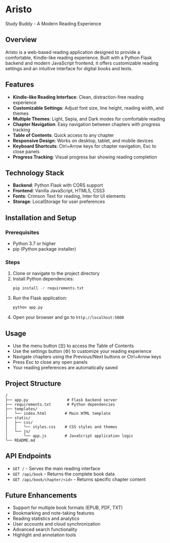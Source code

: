 # Aristo
Study Buddy - A Modern Reading Experience

## Overview
Aristo is a web-based reading application designed to provide a comfortable, Kindle-like reading experience. Built with a Python Flask backend and modern JavaScript frontend, it offers customizable reading settings and an intuitive interface for digital books and texts.

## Features
- **Kindle-like Reading Interface**: Clean, distraction-free reading experience
- **Customizable Settings**: Adjust font size, line height, reading width, and themes
- **Multiple Themes**: Light, Sepia, and Dark modes for comfortable reading
- **Chapter Navigation**: Easy navigation between chapters with progress tracking
- **Table of Contents**: Quick access to any chapter
- **Responsive Design**: Works on desktop, tablet, and mobile devices
- **Keyboard Shortcuts**: Ctrl+Arrow keys for chapter navigation, Esc to close panels
- **Progress Tracking**: Visual progress bar showing reading completion

## Technology Stack
- **Backend**: Python Flask with CORS support
- **Frontend**: Vanilla JavaScript, HTML5, CSS3
- **Fonts**: Crimson Text for reading, Inter for UI elements
- **Storage**: LocalStorage for user preferences

## Installation and Setup

### Prerequisites
- Python 3.7 or higher
- pip (Python package installer)

### Steps
1. Clone or navigate to the project directory
2. Install Python dependencies:
   ```bash
   pip install -r requirements.txt
   ```
3. Run the Flask application:
   ```bash
   python app.py
   ```
4. Open your browser and go to `http://localhost:5000`

## Usage
- Use the menu button (☰) to access the Table of Contents
- Use the settings button (⚙️) to customize your reading experience
- Navigate chapters using the Previous/Next buttons or Ctrl+Arrow keys
- Press Esc to close any open panels
- Your reading preferences are automatically saved

## Project Structure
```
/
├── app.py                 # Flask backend server
├── requirements.txt       # Python dependencies
├── templates/
│   └── index.html        # Main HTML template
├── static/
│   ├── css/
│   │   └── styles.css    # CSS styles and themes
│   └── js/
│       └── app.js        # JavaScript application logic
└── README.md
```

## API Endpoints
- `GET /` - Serves the main reading interface
- `GET /api/book` - Returns the complete book data
- `GET /api/book/chapter/<id>` - Returns specific chapter content

## Future Enhancements
- Support for multiple book formats (EPUB, PDF, TXT)
- Bookmarking and note-taking features
- Reading statistics and analytics
- User accounts and cloud synchronization
- Advanced search functionality
- Highlight and annotation tools
